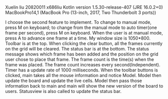 Xuelin liu
20820011 x686liu
Kotlin version 1.5.30-release-407 (JRE 16.0.2+0)
MacBookPro14,1 (MacBook Pro (13-inch, 2017, Two Thunderbolt 3 ports))

I choose the second feature to implement. To change to manual mode, press M on keyboard; to change 
from the manual mode to auto timer(one frame per second), press M on keyboard. When the user is
at manual mode, press A to advance one frame at a time.
My window size is 1050*800. Toolbar is at the top. When clicking the clear button, all the frames 
currently on the grid will be cleared. 
The status bar is at the bottom. The status message shows which frame has been added and the position
on the grid user chose to place that frame. The frame count is the time(s) when the frame was
placed. The frame count increases every second(Independent).
Timer has a update rate of 1000 milliseconds.
When the toolbar buttons is clicked, main takes all the mouse information and notice Model. Model
then update the board and update the live cells. Model then pass those information back to main
and main will show the new version of the board to users. Statusview is also called to update the 
status bar.